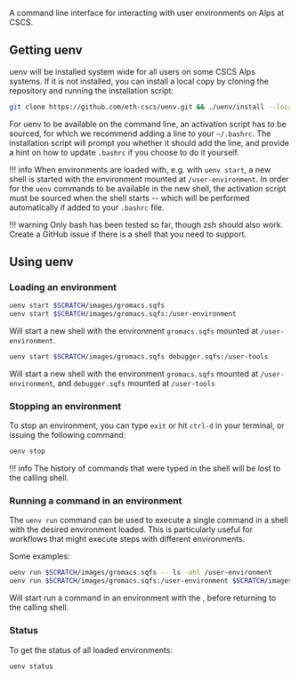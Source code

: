 A command line interface for interacting with user environments on Alps at CSCS.

## Getting uenv

uenv will be installed system wide for all users on some CSCS Alps systems. If it is not installed, you can install a local copy by cloning the repository and running the installation script:

```bash
git clone https://github.com/eth-cscs/uenv.git && ./uenv/install --local
```

For uenv to be available on the command line, an activation script has to be sourced, for which we recommend adding a line to your `~/.bashrc`.
The installation script will prompt you whether it should add the line, and provide a hint on how to update `.bashrc` if you choose to do it yourself.

!!! info
    When environments are loaded with, e.g. with `uenv start`, a new shell is started with the environment mounted at `/user-environment`.
    In order for the `uenv` commands to be available in the new shell, the activation script must be sourced when the shell starts -- which will be performed automatically if added to your `.bashrc` file.

!!! warning
    Only bash has been tested so far, though zsh should also work.
    Create a GitHub issue if there is a shell that you need to support.

## Using uenv

### Loading an environment

```bash
uenv start $SCRATCH/images/gromacs.sqfs
uenv start $SCRATCH/images/gromacs.sqfs:/user-environment
```

Will start a new shell with the environment `gromacs.sqfs` mounted at `/user-environment`.

```bash
uenv start $SCRATCH/images/gromacs.sqfs debugger.sqfs:/user-tools
```

Will start a new shell with the environment `gromacs.sqfs` mounted at `/user-environment`, and `debugger.sqfs` mounted at `/user-tools`

### Stopping an environment

To stop an environment, you can type `exit` or hit `ctrl-d` in your terminal, or issuing the following command:

```bash
uenv stop
```

!!! info
    The history of commands that were typed in the shell will be lost to the calling shell.

### Running a command in an environment

The `uenv run` command can be used to execute a single command in a shell with the desired environment loaded.
This is particularly useful for workflows that might execute steps with different environments.

Some examples:

```bash
uenv run $SCRATCH/images/gromacs.sqfs -- ls -ahl /user-environment
uenv run $SCRATCH/images/gromacs.sqfs:/user-environment $SCRATCH/images/tools.squashfs:/user-tools -- ls -ahl /user-environment /user-tools
```

Will start run a command in an environment with the , before returning to the calling shell.

### Status

To get the status of all loaded environments:

```bash
uenv status
```

